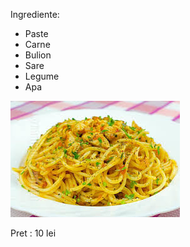 Ingrediente:

+ Paste
+ Carne
+ Bulion
+ Sare
+ Legume  
+ Apa

![alt text](..\images\paste.jpg)


Pret : 10 lei
